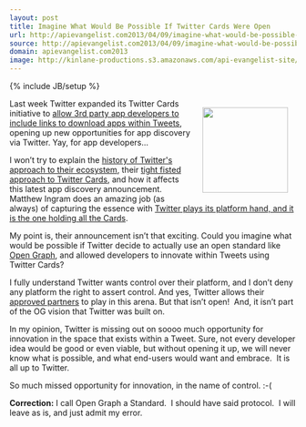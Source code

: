 ```yaml
---
layout: post
title: Imagine What Would Be Possible If Twitter Cards Were Open
url: http://apievangelist.com2013/04/09/imagine-what-would-be-possible-if-twitter-cards-were-open/
source: http://apievangelist.com2013/04/09/imagine-what-would-be-possible-if-twitter-cards-were-open/
domain: apievangelist.com2013
image: http://kinlane-productions.s3.amazonaws.com/api-evangelist-site/blog/fist.png
---
```

{% include JB/setup %}
<p><img style="padding: 15px;" src="https://s3.amazonaws.com/kinlane-productions/fist.png" alt="" width="150" align="right" /></p>
<p>Last week Twitter expanded its Twitter Cards initiative to <a href="http://gigaom.com/2013/04/02/looking-to-find-new-apps-twitter-adds-third-party-app-discovery-and-deep-links/">allow 3rd party app developers to include links to download apps within Tweets</a>, opening up new opportunities for app discovery via Twitter.  Yay, for app developers...</p>
<p>I won&rsquo;t try to explain the <a title="history of Twitters approach to their ecosystem" href="http://twitter.apivoice.com/">history of Twitter's approach to their ecosystem</a>, their <a title="Twitters tight fisted approach to cards" href="http://apivoice.com/2012/06/13/twitter-launches-new-not-so-open-graph-aka-twitter-cards/">tight fisted approach to Twitter Cards</a>, and how it affects this latest app discovery announcement.  Matthew Ingram does an amazing job (as always) of capturing the essence with <a title="Twitter plays its platform hand, and it is the one holding all the Cards" href="http://gigaom.com/2013/04/03/twitter-plays-its-platform-hand-and-it-is-the-one-holding-all-the-cards/">Twitter plays its platform hand, and it is the one holding all the Cards</a>.</p>
<p>My point is, their announcement isn&rsquo;t that exciting. Could you imagine what would be possible if Twitter decide to actually use an open standard like <a title="Open Graph" href="http://ogp.me/">Open Graph</a>, and allowed developers to innovate within Tweets using Twitter Cards?</p>
<p>I fully understand Twitter wants control over their platform, and I don&rsquo;t deny any platform the right to assert control.  And yes, Twitter allows their <a href="https://dev.twitter.com/programs/twitter-certified-products">approved partners</a> to play in this arena.  But that isn&rsquo;t open! &nbsp;And, it isn&rsquo;t part of the OG vision that Twitter was built on.</p>
<p>In my opinion, Twitter is missing out on soooo much opportunity for innovation in the space that exists within a Tweet.  Sure, not every developer idea would be good or even viable, but without opening it up, we will never know what is possible, and what end-users would want and embrace. &nbsp;It is all up to Twitter.&nbsp;</p>
<p>So much missed opportunity for innovation, in the name of control. :-(</p>
<p><strong>Correction:</strong>&nbsp;I call Open Graph a Standard. &nbsp;I should have said protocol. &nbsp;I will leave as is, and just admit my error.</p>
